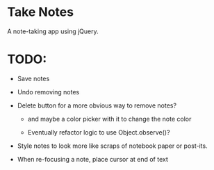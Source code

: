 Take Notes
==========

A note-taking app using jQuery.

TODO:
=====

* Save notes

* Undo removing notes

* Delete button for a more obvious way to remove notes?
    - and maybe a color picker with it to change the note color

    - Eventually refactor logic to use Object.observe()?

* Style notes to look more like scraps of notebook paper or post-its.

* When re-focusing a note, place cursor at end of text
